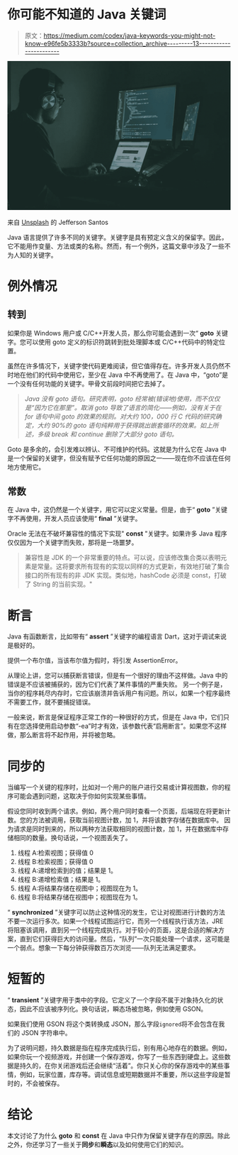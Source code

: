 # 你可能不知道的 Java 关键词

> 原文：<https://medium.com/codex/java-keywords-you-might-not-know-e96fe5b3333b?source=collection_archive---------13----------------------->

![](img/9c1cc69bc074de5d350151663c6c9c7e.png)

来自 [Unsplash](https://unsplash.com/photos/9SoCnyQmkzI) 的 Jefferson Santos

Java 语言提供了许多不同的关键字。关键字是具有预定义含义的保留字。因此，它不能用作变量、方法或类的名称。然而，有一个例外，这篇文章中涉及了一些不为人知的关键字。

# 例外情况

## 转到

如果你是 Windows 用户或 C/C++开发人员，那么你可能会遇到一次“ **goto** 关键字。您可以使用 goto 定义的标识符跳转到批处理脚本或 C/C++代码中的特定位置。

虽然在许多情况下，关键字使代码更难阅读，但它值得存在。许多开发人员仍然不时地在他们的代码中使用它，至少在 Java 中不再使用了。在 Java 中，“goto”是一个没有任何功能的关键字。甲骨文前段时间把它去掉了。

> *Java 没有 goto 语句。研究表明，goto 经常被(错误地)使用，而不仅仅是“因为它在那里”。取消 goto 导致了语言的简化——例如，没有关于在 for 语句中间 goto 的效果的规则。对大约 100，000 行 C 代码的研究确定，大约 90%的 goto 语句纯粹用于获得跳出嵌套循环的效果。如上所述，多级 break 和 continue 删除了大部分 goto 语句。*

Goto 是多余的，会引发难以辨认、不可维护的代码。这就是为什么它在 Java 中是一个保留的关键字，但没有赋予它任何功能的原因之一——现在你不应该在任何地方使用它。

## 常数

在 Java 中，这仍然是一个关键字，用它可以定义常量。但是，由于“ **goto** ”关键字不再使用，开发人员应该使用“ **final** ”关键字。

Oracle 无法在不破坏兼容性的情况下实现" **const** "关键字。如果许多 Java 程序仅仅因为一个关键字而失败，那将是一场噩梦。

> 兼容性是 JDK 的一个非常重要的特点。可以说，应该修改集合类以表明元素是常量。这将要求所有现有的实现以同样的方式更新，有效地打破了集合接口的所有现有的非 JDK 实现。类似地，hashCode 必须是 const，打破了 String 的当前实现。"

# 断言

Java 有函数断言，比如带有“ **assert** ”关键字的编程语言 Dart，这对于调试来说是极好的。

提供一个布尔值，当该布尔值为假时，将引发 AssertionError。

从理论上讲，您可以捕获断言错误，但是有一个很好的理由不这样做。Java 中的错误是不应该被捕获的，因为它们代表了某件事情的严重失败。
另一个例子是，当你的程序耗尽内存时，它应该崩溃并告诉用户有问题。所以，如果一个程序最终不需要工作，就不要捕捉错误。

一般来说，断言是保证程序正常工作的一种很好的方式，但是在 Java 中，它们只有在您选择使用启动参数“-ea”时才有效，该参数代表“启用断言”。如果您不这样做，那么断言将不起作用，并将被忽略。

# 同步的

当编写一个关键的程序时，比如对一个用户的账户进行交易或计算视图数，你的程序可能会遇到问题，这取决于你如何实现某些事情。

假设您同时收到两个请求。例如，两个用户同时查看一个页面，后端现在将更新计数。您的方法被调用，获取当前视图计数，加 1，并将该数字存储在数据库中。
因为请求是同时到来的，所以两种方法获取相同的视图计数，加 1，并在数据库中存储相同的数量。换句话说，一个视图丢失了。

1.  线程 A:检索视图；获得值 0
2.  线程 B:检索视图；获得值 0
3.  线程 A:递增检索到的值；结果是 1。
4.  线程 B:递增检索值；结果是 1。
5.  线程 A:将结果存储在视图中；视图现在为 1。
6.  线程 B:将结果存储在视图中；视图现在为 1。

“ **synchronized** ”关键字可以防止这种情况的发生，它让对视图进行计数的方法不要一次运行多次。如果一个线程试图运行它，而另一个线程执行该方法，JRE 将阻塞该调用，直到另一个线程完成执行。对于较小的页面，这是合适的解决方案，直到它们获得巨大的访问量。然后，“队列”一次只能处理一个请求，这可能是一个弱点。想象一下每分钟获得数百万次浏览——队列无法满足要求。

# 短暂的

“ **transient** ”关键字用于类中的字段。它定义了一个字段不属于对象持久化的状态，因此不应该被序列化。换句话说，瞬态场被忽略，例如使用 GSON。

如果我们使用 GSON 将这个类转换成 JSON，那么字段`ignored`将不会包含在我们的 JSON 字符串中。

为了说明问题，持久数据是指在程序完成执行后，别有用心地存在的数据。例如，如果你玩一个视频游戏，并创建一个保存游戏，你写了一些东西到硬盘上。这些数据是持久的，在你关闭游戏后还会继续“活着”。你只关心你的保存游戏中的某些事情，例如，玩家位置，库存等。调试信息或短期数据并不重要，所以这些字段是暂时的，不会被保存。

# 结论

本文讨论了为什么 **goto** 和 **const** 在 Java 中只作为保留关键字存在的原因。除此之外，你还学习了一些关于**同步**和**瞬态**以及如何使用它们的知识。